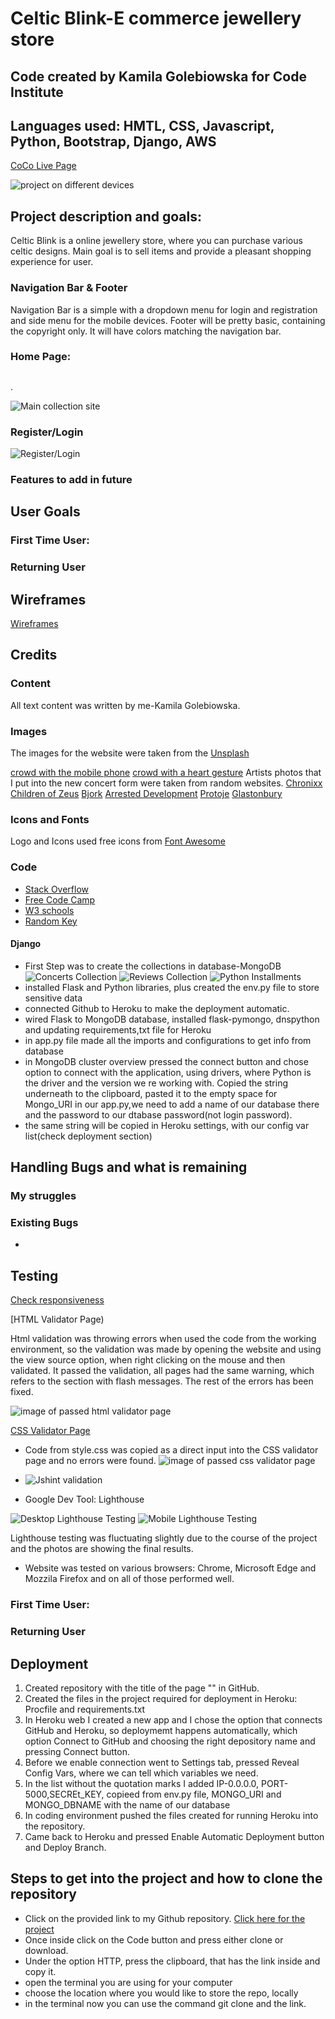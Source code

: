 # Celtic Blink-E commerce jewellery store
##  Code created by Kamila Golebiowska for Code Institute
## Languages used: HMTL, CSS, Javascript, Python, Bootstrap, Django, AWS


[CoCo Live Page](https://celtic-blink-ms4.herokuapp.com/)


![project on different devices]()


## Project description and goals:

Celtic Blink is a online jewellery store, where you can purchase various celtic designs. Main goal is to sell items and provide a pleasant shopping experience for user.


### Navigation Bar & Footer
 Navigation Bar is a simple with a dropdown menu for login and registration and side menu for the mobile devices.
Footer will be pretty basic, containing the copyright only. It will have colors matching the navigation bar.

### Home Page:


## 
.

![Main collection site]()


### Register/Login



 ![Register/Login]()

 

### Features to add in future




 ## User Goals

 ### First Time User:


 
 ### Returning User
 

## Wireframes
 [Wireframes]()




## Credits

### Content

All text content was written by me-Kamila Golebiowska. 

### Images 
The images for the website were taken from the [Unsplash](https://unsplash.com/images)

[crowd with the mobile phone](https://unsplash.com/photos/JNuKyKXLh8U)
[crowd with a heart gesture](https://unsplash.com/photos/hzgs56Ze49s)
Artists photos that I put into the new concert form were taken from random websites.
[Chronixx](https://www.caribbeannationalweekly.com/caribbean-breaking-news-featured/chronixx-among-nominees-grammys-best-reggae-album/)
[Children of Zeus](https://www.manchestersfinest.com/music/children-of-zeus-announce-uk-tour/)
[Bjork](https://gif-ac.com/bjork-utopia-70/)
[Arrested Development](https://dfw.cbslocal.com/2016/06/22/raps-arrested-development-still-making-music-on-their-terms/)
[Protoje](https://www.rcarecords.com/news/protoje-unleashes-new-studio-album-in-search-of-lost-time-out-today/)
[Glastonbury](https://meaww.com/taylor-swift-headline-glastonbury-2020-paul-mc-cartney-diana-ross-aerosmith-michael-eavis-emily-eavis)



### Icons and Fonts


Logo and Icons used free icons from [Font Awesome](https://fontawesome.com/?from=io)



### Code

 
 
* [Stack Overflow](https://stackoverflow.com/)
* [Free Code Camp](https://www.freecodecamp.org/)
* [W3 schools](https://www.w3schools.com/html/default.asp)
* [Random Key](https://randomkeygen.com/)



#### Django

* First Step was to create the collections in database-MongoDB
 ![Concerts Collection](static/images/concertDB.jpg)
 ![Reviews Collection](static/images/reviews.jpg)
 ![Python Installments](static/images/python-installments.jpg)
* installed Flask and Python libraries, plus created the env.py file to store sensitive data
* connected Github to Heroku to make the deployment automatic.
* wired Flask to MongoDB database, installed flask-pymongo, dnspython and updating requirements,txt file for Heroku
* in app.py file made all the imports and configurations to get info from database
* in MongoDB cluster overview pressed the connect button and chose option to connect with the application, using drivers, where Python is the driver and the version we re working with.
Copied the string underneath to the clipboard, pasted it to the empty space for Mongo_URI in our app.py,we need to add a name of our database there and the password to our dtabase password(not login password).
* the same string will be copied in Heroku settings, with our config var list(check deployment section)



## Handling Bugs and what is remaining
### My struggles


### Existing Bugs

* 

## Testing

[Check responsiveness]()

[HTML Validator Page)

Html validation was throwing errors when used the code from the working environment, so the validation was made by opening the website and using the view source option, when right clicking on the mouse and then validated.
It passed the validation, all pages had the same warning, which refers to the section with flash messages. The rest of the errors has been fixed.

![image of passed html validator page]()


[CSS Validator Page](https://jigsaw.w3.org/css-validator/)
* Code from style.css was copied as a direct input into the CSS validator page and no errors were found.
![image of passed css validator page]()

* ![Jshint validation]()

* Google Dev Tool: Lighthouse 

![Desktop Lighthouse Testing]()
![Mobile Lighthouse Testing]()

Lighthouse testing was fluctuating slightly due to the course of the project and the photos are showing the final results.


* Website was tested on various browsers: Chrome, Microsoft Edge and Mozzila Firefox and on all of those performed well.
 

 ### First Time User:


 ### Returning User
 


## Deployment

1. Created repository with the title of the page "" in GitHub.
2. Created the files in the project required for deployment in Heroku: Procfile and requirements.txt
3. In Heroku web I created a new app and I chose the option that connects GitHub and Heroku, so deploymemt happens automatically, which option Connect to GitHub and choosing the right depository name and pressing Connect button.
3. Before we enable connection went to Settings tab, pressed Reveal Config Vars, where we can tell which variables we need.
4. In the list without the quotation marks I added IP-0.0.0.0, PORT-5000,SECREt_KEY, copieed from env.py file, MONGO_URI and MONGO_DBNAME with the name of our database
5. In coding environment pushed the files created for running Heroku into the repository.
6. Came back to Heroku and pressed Enable Automatic Deployment button and Deploy Branch.

 

 ## Steps to get into the project and how to clone the repository
* Click on the provided link to my Github repository. [Click here for the project]()
* Once inside click on the Code button and press either clone or download.
* Under the option HTTP, press the clipboard, that has the link inside and copy it.
* open the terminal you are using for your computer
* choose the location where you would like to store the repo, locally
* in the terminal now you can use the command git clone and the link.

